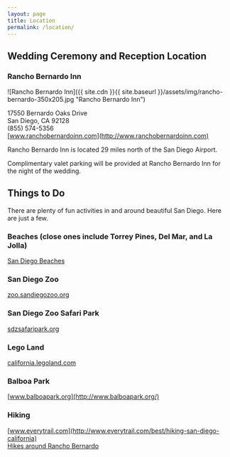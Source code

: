 ```yaml
---
layout: page
title: Location
permalink: /location/
---
```


## Wedding Ceremony and Reception Location

### Rancho Bernardo Inn
![Rancho Bernardo Inn]({{ site.cdn }}{{ site.baseurl }}/assets/img/rancho-bernardo-350x205.jpg "Rancho Bernardo Inn")

17550 Bernardo Oaks Drive  
San Diego, CA 92128  
(855) 574-5356  
[www.ranchobernardoinn.com](http://www.ranchobernardoinn.com)  

Rancho Bernardo Inn is located 29 miles north of the San Diego Airport.  

Complimentary valet parking will be provided at Rancho Bernardo Inn for the night of the wedding.  
  
## Things to Do

There are plenty of fun activities in and around beautiful San Diego. Here are just a few.  

### Beaches (close ones include Torrey Pines, Del Mar, and La Jolla)
[San Diego Beaches](http://www.sandiego.org/what-to-do/beaches.aspx)  

### San Diego Zoo
[zoo.sandiegozoo.org](http://zoo.sandiegozoo.org/)  

### San Diego Zoo Safari Park
[sdzsafaripark.org](http://sdzsafaripark.org/)  

### Lego Land
[california.legoland.com](http://california.legoland.com/)  

### Balboa Park
[www.balboapark.org](http://www.balboapark.org/)  

### Hiking
[www.everytrail.com](http://www.everytrail.com/best/hiking-san-diego-california)  
[Hikes around Rancho Bernardo](http://www.ranchobernardoinn.com/wp-content/uploads/2012/09/RBI-Hiking-Map-2012.pdf)

